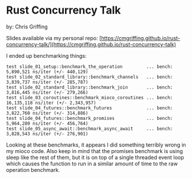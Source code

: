 # Rust Concurrency Talk

by: Chris Griffing

Slides available via my personal repo:
[https://cmgriffing.github.io/rust-concurrency-talk/](https://cmgriffing.github.io/rust-concurrency-talk)

I ended up benchmarking things:

    test slide_01_setup::benchmark_the_operation         ... bench:   5,890,521 ns/iter (+/- 440,129)
    test slide_02_standard_library::benchmark_channels   ... bench:   3,839,737 ns/iter (+/- 285,787)
    test slide_02_standard_library::benchmark_join       ... bench:   3,816,445 ns/iter (+/- 279,266)
    test slide_03_coroutines::benchmark_mioco_coroutines ... bench:  16,135,118 ns/iter (+/- 2,343,957)
    test slide_04_futures::benchmark_futures             ... bench:   3,822,760 ns/iter (+/- 314,886)
    test slide_04_futures::benchmark_promises            ... bench:   5,964,280 ns/iter (+/- 456,764)
    test slide_05_async_await::benchmark_async_await     ... bench:   3,828,543 ns/iter (+/- 276,901)

Looking at these benchmarks, it appears I did something terribly wrong in my mioco code.
Also keep in mind that the promises benchmark is using sleep like the rest of them, but it is on top of a single threaded event loop which causes the function to run in a similar amount of time to the raw operation benchmark.

